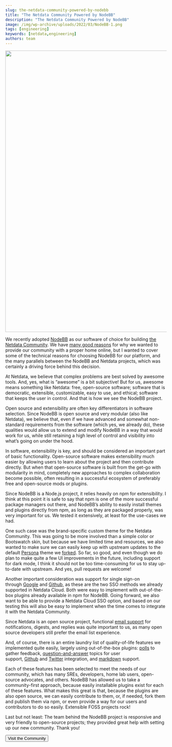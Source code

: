 ```yaml
---
slug: the-netdata-community-powered-by-nodebb
title: "The Netdata Community Powered by NodeBB"
description: "The Netdata Community Powered by NodeBB"
image: /img/wp-archive/uploads/2022/03/NodeBB-1.png
tags: [engineering]
keywords: [netdata,engineering]
authors: team
---
```


<!--truncate-->

<img class="alignnone size-large wp-image-16658" src="/img/wp-archive/uploads/2022/03/NodeBB-1-1200x877.png" alt="" width="1200" height="877" />

We recently adopted <a title="NodeBB" href="https://nodebb.org/" target="_blank" rel="noopener noreferrer">NodeBB</a> as our software of choice for building <a title="the Netdata Community" href="https://community.netdata.cloud/" target="_blank" rel="noopener noreferrer">the Netdata Community</a>. We have <a title="many good reasons" href="https://staging-www.netdata.cloud/blog/the-netdata-community/" target="_blank" rel="noopener noreferrer">many good reasons</a> for why we wanted to provide our community with a proper home online, but I wanted to cover some of the technical reasons for choosing NodeBB for our platform, and the many parallels between the NodeBB and Netdata projects, which was certainly a driving force behind this decision.

At Netdata, we believe that complex problems are best solved by awesome tools. And, yes, what is “awesome” is a bit subjective! But for us, awesome means something like Netdata: free, open-source software; software that is democratic, extensible, customizable, easy to use, and ethical; software that keeps the user in control. And that is how we see the NodeBB project.

Open source and extensibility are often key differentiators in software selection. Since NodeBB is open source and very modular (also like Netdata), we believe that, even if we have advanced and somewhat non-standard requirements from the software (which yes, we already do), these qualities would allow us to extend and modify NodeBB in a way that would work for us, while still retaining a high level of control and visibility into what’s going on under the hood.

In software, extensibility is key, and should be considered an important part of basic functionality. Open-source software makes extensibility much easier by allowing users to learn about the project and then contribute directly. But when that open-source software is built from the get-go with modularity in mind, completely new approaches to complex collaboration become possible, often resulting in a successful ecosystem of preferably free and open-source mods or plugins.

Since NodeBB is a Node.js project, it relies heavily on npm for extensibility. I think at this point it is safe to say that npm is one of the more successful package managers out there, and NodeBB’s ability to easily install themes and plugins directly from npm, as long as they are packaged properly, was very important for us. We tested it extensively, at least for the use-cases we had.

One such case was the brand-specific custom theme for the Netdata Community. This was going to be more involved than a simple color or Bootswatch skin, but because we have limited time and resources, we also wanted to make sure we can easily keep up with upstream updates to the default <a title="Persona" href="https://github.com/NodeBB/nodebb-theme-persona" target="_blank" rel="noopener noreferrer">Persona</a> theme we <a title="forked" href="https://github.com/netdata/nodebb-theme-persona-netdata" target="_blank" rel="noopener noreferrer">forked</a>. So far, so good, and even though we do plan to make quite a few UI improvements in the future, including support for dark mode, I think it should not be too time-consuming for us to stay up-to-date with upstream. And yes, pull requests are welcome!

Another important consideration was support for single sign-on through <a title="Google" href="https://github.com/julianlam/nodebb-plugin-sso-google" target="_blank" rel="noopener noreferrer">Google</a> and <a title="Github" href="https://github.com/julianlam/nodebb-plugin-sso-github" target="_blank" rel="noopener noreferrer">Github</a>, as these are the two SSO methods we already supported in Netdata Cloud. Both were easy to implement with out-of-the-box plugins already available in npm for NodeBB. Going forward, we also want to be able to provide a Netdata Cloud SSO option, and based on our testing this will also be easy to implement when the time comes to integrate it with the Netdata Community.

Since Netdata is an open source project, functional <a title="email support" href="https://github.com/julianlam/nodebb-plugin-emailer-sendgrid" target="_blank" rel="noopener noreferrer">email support</a> for notifications, digests, and replies was quite important to us, as many open source developers still prefer the email list experience.

And, of course, there is an entire laundry list of quality-of-life features we implemented quite easily, largely using out-of-the-box plugins: <a title="polls" href="https://github.com/NodeBB/nodebb-plugin-poll" target="_blank" rel="noopener noreferrer">polls</a> to gather feedback, <a title="question-and-answer" href="https://github.com/NodeBB/nodebb-plugin-question-and-answer" target="_blank" rel="noopener noreferrer">question-and-answer</a> topics for user support, <a title="Github" href="https://github.com/julianlam/nodebb-plugin-github-embed" target="_blank" rel="noopener noreferrer">Github</a> and <a title="Twitter" href="https://github.com/NodeBB-Community/nodebb-plugin-twitter" target="_blank" rel="noopener noreferrer">Twitter</a> integration, and <a title="markdown" href="https://github.com/julianlam/nodebb-plugin-markdown" target="_blank" rel="noopener noreferrer">markdown</a> support.

Each of these features has been selected to meet the needs of our community, which has many SREs, developers, home lab users, open-source advocates, and others. NodeBB has allowed us to take a community-first approach, because easily installable plugins exist for each of these features. What makes this great is that, because the plugins are also open source, we can easily contribute to them, or, if needed, fork them and publish them via npm, or even provide a way for our users and contributors to do so easily. Extensible FOSS projects rock!

Last but not least: The team behind the NodeBB project is responsive and very friendly to open-source projects; they provided great help with setting up our new community. Thank you!

<a href="https://community.netdata.cloud/" target="_blank" rel="noopener"><button>Visit the Community</button></a>